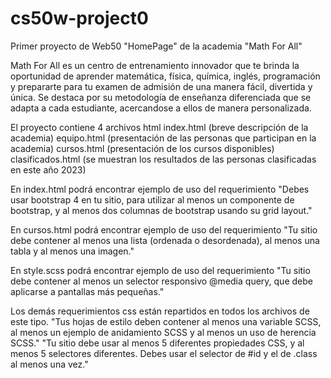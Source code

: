 # cs50w-project0
Primer proyecto de Web50 "HomePage" de la academia  "Math For All"

Math For All es un centro de entrenamiento innovador que te brinda la oportunidad de aprender matemática, física, química, inglés, programación y prepararte 
para tu examen de admisión de una manera fácil, divertida y única. Se destaca por su metodología de enseñanza diferenciada que se adapta a cada estudiante, 
acercandose a ellos de manera personalizada. 

El proyecto contiene 4 archivos html
  index.html (breve descripción de la academia)
  equipo.html (presentación de las personas que participan en la academia)
  cursos.html (presentación de los cursos disponibles)
  clasificados.html (se muestran los resultados de las personas clasificadas en este año 2023)

En index.html podrá encontrar ejemplo de uso del requerimiento "Debes usar bootstrap 4 en tu sitio, para utilizar al menos un componente de bootstrap, y al menos dos columnas de bootstrap usando su grid layout."

En cursos.html podrá encontrar ejemplo de uso del requerimiento "Tu sitio debe contener al menos una lista (ordenada o desordenada), al menos una tabla y al menos una imagen."

En style.scss podrá encontrar ejemplo de uso del requerimiento "Tu sitio debe contener al menos un selector responsivo @media query, que debe aplicarse a pantallas más pequeñas."

Los demás requerimientos css están repartidos en todos los archivos de este tipo.
  "Tus hojas de estilo deben contener al menos una variable SCSS, al menos un ejemplo de anidamiento SCSS y al menos un uso de herencia SCSS."
  "Tu sitio debe usar al menos 5 diferentes propiedades CSS, y al menos 5 selectores diferentes. Debes usar el selector de #id y el de .class al menos una vez."
